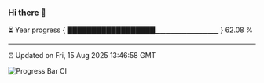 ### Hi there 👋

⏳ Year progress { ██████████████████▁▁▁▁▁▁▁▁▁▁▁▁ } 62.08 %

---

⏰ Updated on Fri, 15 Aug 2025 13:46:58 GMT

![Progress Bar CI](https://github.com/IshwaranRudhara/GIT-ACTION/workflows/Progress%20Bar%20CI/badge.svg)
